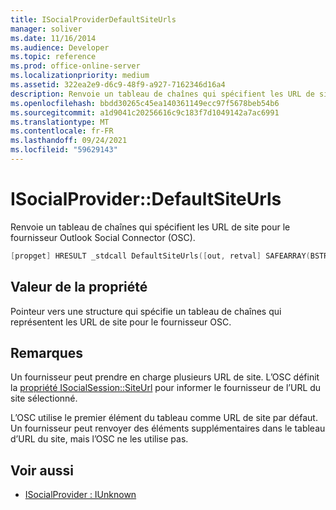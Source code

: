 ```yaml
---
title: ISocialProviderDefaultSiteUrls
manager: soliver
ms.date: 11/16/2014
ms.audience: Developer
ms.topic: reference
ms.prod: office-online-server
ms.localizationpriority: medium
ms.assetid: 322ea2e9-d6c9-48f9-a927-7162346d16a4
description: Renvoie un tableau de chaînes qui spécifient les URL de site pour le fournisseur Outlook Social Connector (OSC).
ms.openlocfilehash: bbdd30265c45ea140361149ecc97f5678beb54b6
ms.sourcegitcommit: a1d9041c20256616c9c183f7d1049142a7ac6991
ms.translationtype: MT
ms.contentlocale: fr-FR
ms.lasthandoff: 09/24/2021
ms.locfileid: "59629143"
---
```

# <a name="isocialproviderdefaultsiteurls"></a>ISocialProvider::DefaultSiteUrls

Renvoie un tableau de chaînes qui spécifient les URL de site pour le fournisseur Outlook Social Connector (OSC).
  
```cpp
[propget] HRESULT _stdcall DefaultSiteUrls([out, retval] SAFEARRAY(BSTR)* siteUrls);
```

## <a name="property-value"></a>Valeur de la propriété

Pointeur vers une structure qui spécifie un tableau de chaînes qui représentent les URL de site pour le fournisseur OSC.
  
## <a name="remarks"></a>Remarques

Un fournisseur peut prendre en charge plusieurs URL de site. L’OSC définit la [propriété ISocialSession::SiteUrl](isocialsession-siteurl.md) pour informer le fournisseur de l’URL du site sélectionné. 
  
L’OSC utilise le premier élément du tableau comme URL de site par défaut. Un fournisseur peut renvoyer des éléments supplémentaires dans le tableau d’URL du site, mais l’OSC ne les utilise pas. 
  
## <a name="see-also"></a>Voir aussi

- [ISocialProvider : IUnknown](isocialprovideriunknown.md)

